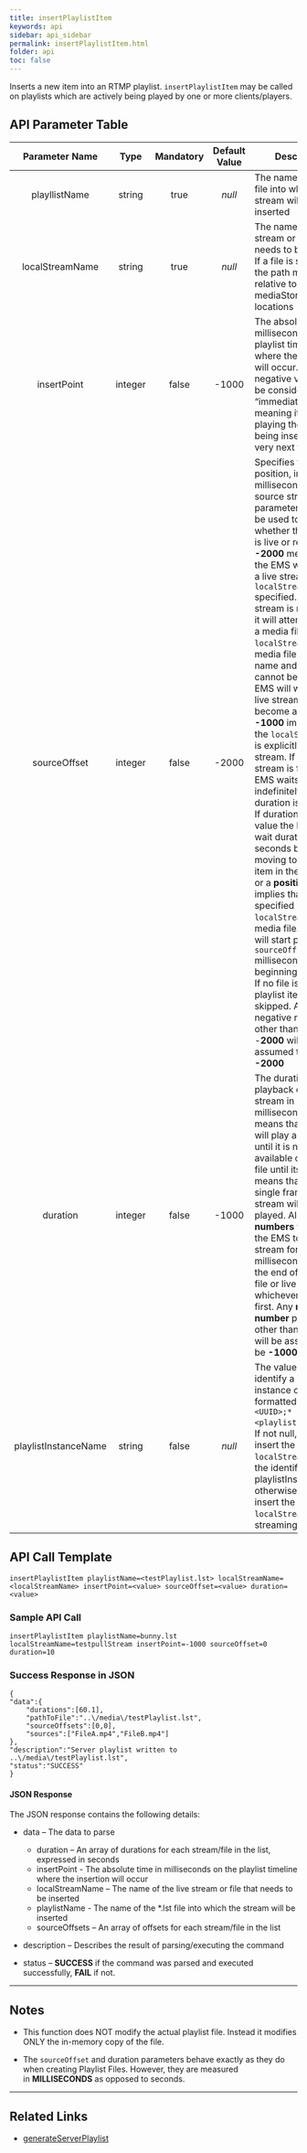 ```yaml
---
title: insertPlaylistItem
keywords: api
sidebar: api_sidebar
permalink: insertPlaylistItem.html
folder: api
toc: false
---
```


Inserts a new item into an RTMP playlist. `insertPlaylistItem` may be called on playlists which are actively being played by one or more clients/players.



## API Parameter Table

|    Parameter Name    |  Type   | Mandatory | Default Value | Description                              |
| :------------------: | :-----: | :-------: | :-----------: | ---------------------------------------- |
|    playllistName     | string  |   true    |    *null*     | The name of the *.lst file into which the stream will be inserted |
|   localStreamName    | string  |   true    |    *null*     | The name of the live stream or file that needs to be inserted. If a file is specified, the path must be relative to any of the mediaStorage locations |
|     insertPoint      | integer |   false   |     -1000     | The absolute time in milliseconds on the playlist timeline where the insertion will occur. Any negative value will be considered as “immediate”, meaning it will start playing the stream being inserted the very next frame |
|     sourceOffset     | integer |   false   |     -2000     | Specifies the starting position, in milliseconds, of the source stream. This parameter can also be used to indicate whether the stream is live or recorded. **-2000** means that the EMS will look for a live stream with the `localStreamName` specified. If a live stream is not found, it will attempt to play a media file with the `localStreamName`. If a media file with that name and path cannot be found the EMS will wait for a live stream to become available. **-1000** implies that the `localStreamName` is explicitly a live stream. If no live stream is found, the EMS waits indefinitely if duration is set to **-1**. If duration is another value the EMS will wait duration seconds before moving to the next item in the playlist. **0** or a **positive number** implies that the specified `localStreamName` is a media file. The EMS will start playback `sourceOffset` milliseconds from the beginning of the file. If no file is found the playlist item is skipped. Any negative number other than **-1000** or -**2000** will be assumed to be **-2000** |
|       duration       | integer |   false   |     -1000     | The duration of the playback of the stream in milliseconds. **-1000** means that the EMS will play a live stream until it is no longer available or a media file until its end. **0** means that only a single frame of the stream will be played. All **positive numbers** will cause the EMS to play the stream for duration milliseconds or until the end of the media file or live stream, whichever comes first. Any **negative number** passed other than **-1000** will be assumed to be **-1000** |
| playlistInstanceName | string  |   false   |    *null*     | The value used to identify a particular instance of a playlist formatted as `<UUID>;*<playlistFileName>`. If not null, it will insert the `localStreamName` in the identified playlistInstanceName otherwise, it will insert the `localStreamName` in all streaming playlists. |



## API Call Template

``` 
insertPlaylistItem playlistName=<testPlaylist.lst> localStreamName=<localStreamName> insertPoint=<value> sourceOffset=<value> duration=<value>
```



### Sample API Call

``` 
insertPlaylistItem playlistName=bunny.lst localStreamName=testpullStream insertPoint=-1000 sourceOffset=0 duration=10
```



### Success Response in JSON

``` 
{
"data":{
    "durations":[60.1],
    "pathToFile":"..\/media\/testPlaylist.lst",
    "sourceOffsets":[0,0],
    "sources":["FileA.mp4","FileB.mp4"]
},
"description":"Server playlist written to ..\/media\/testPlaylist.lst",
"status":"SUCCESS"
}
```



#### JSON Response

The JSON response contains the following details:

- data – The data to parse
  - duration – An array of durations for each stream/file in the list, expressed in seconds
  - insertPoint - The absolute time in milliseconds on the playlist timeline where the insertion will occur
  - localStreamName – The name of the live stream or file that needs to be inserted
  - playlistName - The name of the *.lst file into which the stream will be inserted
  - sourceOffsets – An array of offsets for each stream/file in the list


- description – Describes the result of parsing/executing the command
- status – **SUCCESS** if the command was parsed and executed successfully, **FAIL** if not.

------

## Notes

- This function does NOT modify the actual playlist file. Instead it modifies ONLY the in-memory copy of the file.

- The `sourceOffset` and duration parameters behave exactly as they do when creating Playlist Files. However, they are measured in **MILLISECONDS** as opposed to seconds.


------

## Related Links

- [generateServerPlaylist](generateServerPlaylist.html)